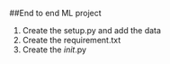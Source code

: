 ##End to end ML project

1. Create the setup.py and add the data
2. Create the requirement.txt
3. Create the _init_.py
